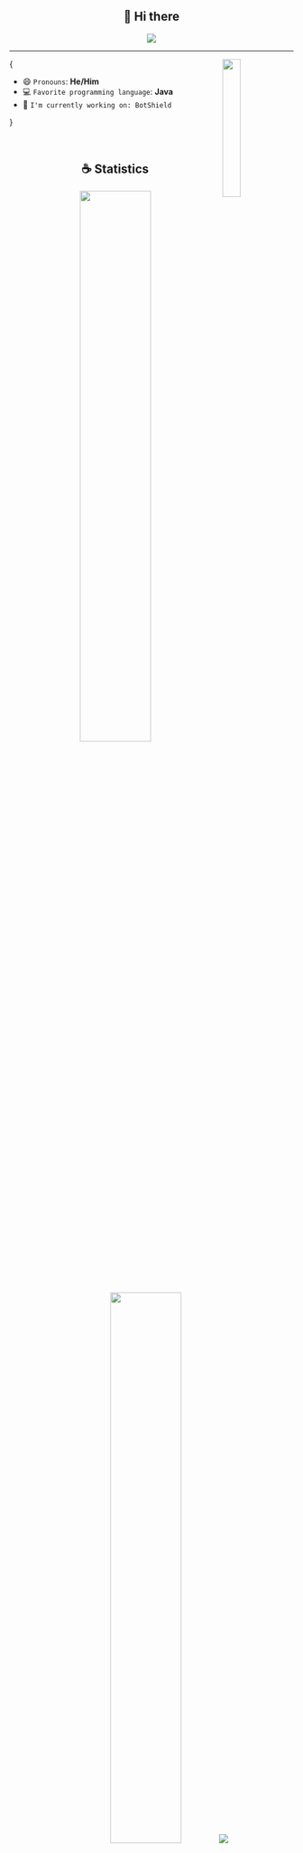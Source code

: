 <h2 align="center">👋 Hi there</h2>

<p align="center">
    <img src="https://komarev.com/ghpvc/?username=derwold&color=blueviolet"/>
</p>

<hr/>

<img align='right' src='https://avatars.githubusercontent.com/u/178295007?v=4' width='25%'>  

{  

* 😄 `Pronouns`: **He/Him**
* 💻 `Favorite programming language`: **Java**  
* 🔭 `I'm currently working on: BotShield`

}

<br/>

<h2 align="center">☕ Statistics</h2>

<p align="center">
  <img height="50%" width="auto" src ="https://github-readme-stats.vercel.app/api?username=derwold&show_icons=true&count_private=true&theme=vue&t&hide_border=true&hide=issues,contribs&bg_color=00000000">
  <img height="50%" width="auto" src ="https://github-readme-stats.vercel.app/api/top-langs/?username=derwold&layout=compact&hide_border=true&theme=vue&bg_color=00000000&langs_count=6&hide=jupyter%20notebook,tex,css,php&exclude_repo=Pacman-AI">
  <img src ="https://github-readme-streak-stats.herokuapp.com?user=derwold&theme=vue&hide_border=true&background=FFFFFF00">
</p>

<p align="center">
    <img src="https://github-profile-trophy.vercel.app/?username=derwold&theme=tokyonight"/>
</p>

<h2 align="center">📌 Pinned Repositories</h2>
<p align="center">Take a look at my most outstanding repositories.</p>